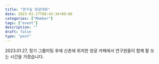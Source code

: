 ```yaml
---
title: "연구실 양궁대회"
date: 2023-01-27T00:43:34+09:00
categories: ["Member"]
tags: ["event"]
description: ""
draft: false
type: "post"
---
```

 2023.01.27, 정기 그룹미팅 후에 신촌에 위치한 양궁 카페에서 연구원들이 함께 활 쏘는 시간을 가졌습니다.  


<div class='image'>
<img src="/asmlab/images/event_hwal.png" class="img-responsive; width:50%;" alt="">
</div>
<br>
